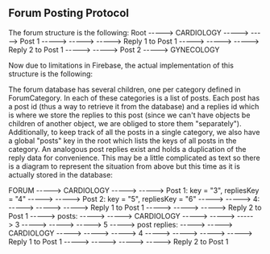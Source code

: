 ## Forum Posting Protocol
The forum structure is the following:
Root
-----> CARDIOLOGY
-----> -----> Post 1
-----> -----> -----> Reply 1 to Post 1
-----> -----> -----> Reply 2 to Post 1
-----> -----> Post 2
-----> GYNECOLOGY

Now due to limitations in Firebase, the actual implementation of this structure is the following:

The forum database has several children, one per category defined in ForumCategory. In each of these
categories is a list of posts. Each post has a post id (thus a way to retrieve it from the database)
and a replies id which is where we store the replies to this post (since we can't have objects be
children of another object, we are obliged to store them "separately"). Additionally, to keep track
of all the posts in a single category, we also have a global "posts" key in the root which lists the 
keys of all posts in the category. An analogous post replies exist and holds a duplication of the 
reply data for convenience.
This may be a little complicated as text so there is a diagram to represent the situation from above
but this time as it is actually stored in the database:

FORUM
-----> CARDIOLOGY
-----> -----> Post 1: key = "3", repliesKey = "4"
-----> -----> Post 2: key = "5", repliesKey = "6"
-----> -----> 4:
-----> -----> -----> Reply 1 to Post 1
-----> -----> -----> Reply 2 to Post 1
-----> posts:
-----> -----> CARDIOLOGY
-----> -----> -----> 3
-----> -----> -----> 5
-----> post replies:
-----> -----> CARDIOLOGY
-----> -----> -----> 4
-----> -----> -----> -----> Reply 1 to Post 1
-----> -----> -----> -----> Reply 2 to Post 1


